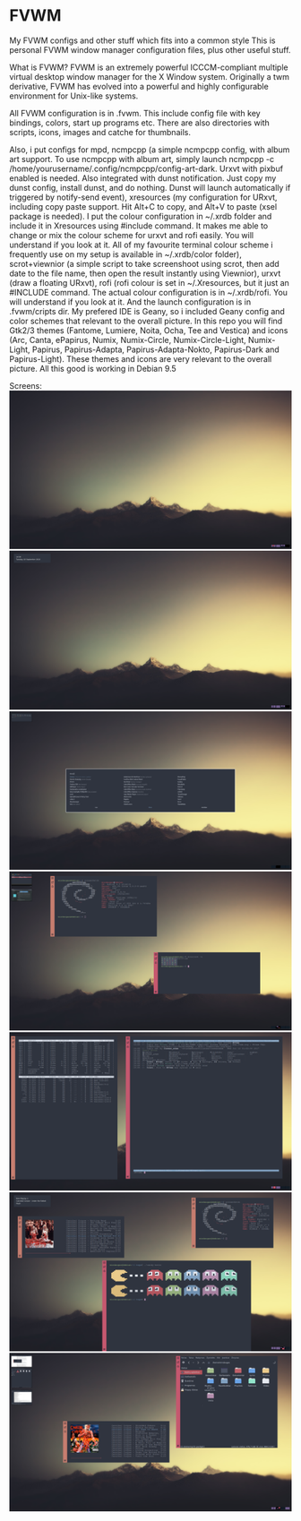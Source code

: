 # FVWM
My FVWM configs and other stuff which fits into a common style
This is personal FVWM window manager configuration files, plus other useful stuff.

What is FVWM? FVWM is an extremely powerful ICCCM-compliant multiple virtual desktop window manager for the X Window system. Originally a twm derivative, FVWM has evolved into a powerful and highly configurable environment for Unix-like systems. 

All FVWM configuration is in .fvwm. This include config file with key bindings, colors, start up programs etc. There are also directories with scripts, icons, images and catche for thumbnails.

Also, i put configs for mpd, ncmpcpp (a simple ncmpcpp config, with album art support. To use ncmpcpp with album art, simply launch ncmpcpp -c /home/yourusername/.config/ncmpcpp/config-art-dark. Urxvt with pixbuf enabled is needed. Also integrated with dunst notification. Just copy my dunst config, install dunst, and do nothing. Dunst will launch automatically if triggered by notify-send event), xresources (my configuration for URxvt, including copy paste support. Hit Alt+C to copy, and Alt+V to paste (xsel package is needed). I put the colour configuration in ~/.xrdb folder and include it in Xresources using #include command. It makes me able to change or mix the colour scheme for urxvt and rofi easily. You will understand if you look at it. All of my favourite terminal colour scheme i frequently use on my setup is available in ~/.xrdb/color folder), scrot+viewnior (a simple script to take screenshoot using scrot, then add date to the file name, then open the result instantly using Viewnior), urxvt (draw a floating URxvt), rofi (rofi colour is set in ~/.Xresources, but it just an #INCLUDE command. The actual colour configuration is in ~/.xrdb/rofi. You will understand if you look at it. And the launch configuration is in .fvwm/cripts dir. My prefered IDE is Geany, so i included Geany config and color schemes that relevant to the overall picture.
In this repo you will find Gtk2/3 themes (Fantome, Lumiere, Noita, Ocha, Tee and Vestica) and icons (Arc, Canta, ePapirus, Numix, Numix-Circle, Numix-Circle-Light, Numix-Light, Papirus, Papirus-Adapta, Papirus-Adapta-Nokto, Papirus-Dark and Papirus-Light). These themes and icons are very relevant to the overall picture.
All this good is working in Debian 9.5

Screens:
![Screenshot](screen.png?raw=true "Clear")
![Screenshot](screen_1.png?raw=true "Notification")
![Screenshot](screen_2.png?raw=true "Rofi")
![Screenshot](screen_3.png?raw=true "Binclock")
![Screenshot](screen_4.png?raw=true "Terms")
![Screenshot](screen_5.png?raw=true "Apps")
![Screenshot](screen_6.png?raw=true "Icons")
